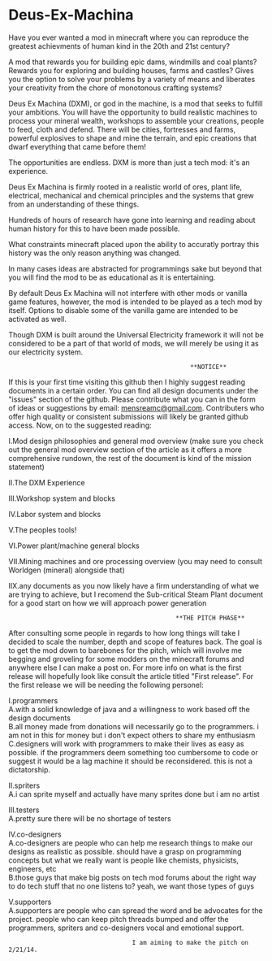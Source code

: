 Deus-Ex-Machina
===============

Have you ever wanted a mod in minecraft where you can reproduce the greatest achievments of human kind in the 20th and 21st century? 

A mod that rewards you for building epic dams, windmills and coal plants?
Rewards you for exploring and building houses, farms and castles?
Gives you the option to solve your problems by a variety of means and liberates your creativity from
the chore of monotonous crafting systems?

Deus Ex Machina (DXM), or god in the machine, is a mod that seeks to fulfill your ambitions.
You will have the opportunity to build realistic machines to process your mineral wealth,
workshops to assemble your creations, people to feed, cloth and defend.
There will be cities, fortresses and farms, powerful explosives to shape and mine the terrain,
and epic creations that dwarf everything that came before them!

The opportunities are endless. DXM is more than just a tech mod: it's an experience.

Deus Ex Machina is firmly rooted in a realistic world of ores, plant life, electrical, 
mechanical and chemical principles and the systems that grew from an understanding of these things.

Hundreds of hours of research have gone into learning and reading about human history for this to have been 
made possible.

What constraints minecraft placed upon the ability to accuratly portray this history was the only reason 
anything was changed.

In many cases ideas are abstracted for programmings sake but beyond that you will find the mod to be as
educational as it is entertaining.

By default Deus Ex Machina will not interfere with other mods or vanilla game features, however, the mod is intended
to be played as a tech mod by itself. Options to disable some of the vanilla game are intended to be activated as well.

Though DXM is built around the Universal Electricity framework it will not be considered to be a part of that world of mods, we will merely be using it as our electricity system.

                                                      **NOTICE**
                                              
If this is your first time visiting this github then I highly suggest reading documents in a certain order. You can find all design documents under the "issues" section of the github. Please contribute what you can in the form of ideas or suggestions by email: mensreamc@gmail.com. Contributers who offer high quality or consistent submissions will likely be granted github access. Now, on to the suggested reading:

I.Mod design philosophies and general mod overview 
(make sure you check out the general mod overview section of the article as it offers a more comprehensive rundown, the rest of the document is kind of the mission statement)

II.The DXM Experience

III.Workshop system and blocks

IV.Labor system and blocks

V.The peoples tools!

VI.Power plant/machine general blocks

VII.Mining machines and ore processing overview (you may need to consult Worldgen (mineral) alongside that)

IIX.any documents as you now likely have a firm understanding of what we are trying to achieve, but I recomend the Sub-critical Steam Plant document for a good start on how we will approach power generation

                                                  **THE PITCH PHASE**
                                                    
After consulting some people in regards to how long things will take I decided to scale the number, depth and scope of features back. The goal is to get the mod down to barebones for the pitch, which will involve me begging and groveling for some modders on the minecraft forums and anywhere else I can make a post on. For more info on what is the first release will hopefully look like consult the article titled "First release". For the first release we will be needing the following personel:

I.programmers                                                                                             
A.with a solid knowledge of java and a willingness to work based off the design documents                 
B.all money made from donations will necessarily go to the programmers. i am not in this for money but i don't expect others to share my enthusiasm                                                                             
C.designers will work with programmers to make their lives as easy as possible. if the programmers deem something too cumbersome to code or suggest it would be a lag machine it should be reconsidered. this is not a dictatorship.

II.spriters                                                                                               
A.i can sprite myself and actually have many sprites done but i am no artist

III.testers                                                                                               
A.pretty sure there will be no shortage of testers

IV.co-designers                                                                                           
A.co-designers are people who can help me research things to make our designs as realistic as possible. should have a grasp on programming concepts but what we really want is people like chemists, physicists, engineers, etc            
B.those guys that make big posts on tech mod forums about the right way to do tech stuff that no one listens to? yeah, we want those types of guys

V.supporters                                                                                              
A.supporters are people who can spread the word and be advocates for the project. people who can keep pitch threads bumped and offer the programmers, spriters and co-designers vocal and emotional support.


                                      I am aiming to make the pitch on 2/21/14.
                                                    
        



